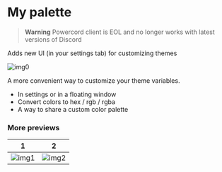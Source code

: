 # My palette

> **Warning**
> Powercord client is EOL and no longer works with latest versions of Discord


Adds new UI (in your settings tab) for customizing themes 


![img0](previews/image0.png)

A more convenient way to customize your theme variables.
- In settings or in a floating window
- Convert colors to hex / rgb / rgba
- A way to share a custom color palette

### More previews
| 1             | 2         
| ------------- |:-------------:|
![img1](previews/image1.png) | ![img2](previews/image2.png)
